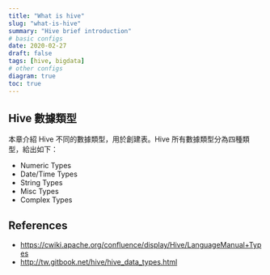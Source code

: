 ```yaml
---
title: "What is hive"
slug: "what-is-hive"
summary: "Hive brief introduction"
# basic configs
date: 2020-02-27
draft: false
tags: [hive, bigdata]
# other configs
diagram: true
toc: true
---
```


## Hive 數據類型

本章介紹 Hive 不同的數據類型，用於創建表。Hive 所有數據類型分為四種類型，給出如下：

- Numeric Types
- Date/Time Types
- String Types
- Misc Types
- Complex Types

## References

- <https://cwiki.apache.org/confluence/display/Hive/LanguageManual+Types>
- <http://tw.gitbook.net/hive/hive_data_types.html>
